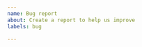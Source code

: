 ```yaml
---
name: Bug report
about: Create a report to help us improve
labels: bug

---
```


<!--

Thanks for contributing! ⛰

1. Make sure the bug is caused by Refined GitHub. Try disabling the extension first.

2. Include a URL where the bug appears.

-->
